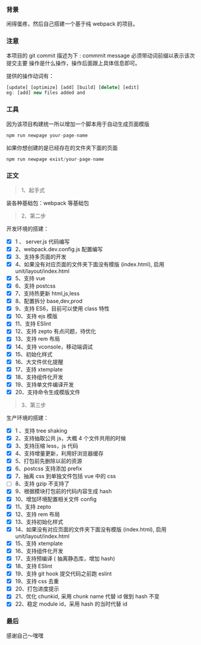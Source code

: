 ### 背景

闲得蛋疼，然后自己搭建一个基于纯 webpack 的项目。

### 注意

本项目的 git commit 描述为下 : commmit message 必须带动词前缀以表示该次提交主要
操作是什么操作，操作后面跟上具体信息即可。

提供的操作动词有：

```js
[update] [optimize] [add] [build] [delete] [edit]
eg: [add] new files added and
```

### 工具

因为该项目构建统一所以增加一个脚本用于自动生成页面模版

```js
npm run newpage your-page-name
```

如果你想创建的是已经存在的文件夹下面的页面

```js
npm run newpage exist/your-page-name
```

### 正文

> 1、起手式

装各种基础包：webpack 等基础包

> 2、第二步

开发环境的搭建：

* [x] 1 、 server.js 代码编写
* [x] 2、webpack.dev.config.js 配置编写
* [x] 3、支持多页面的开发
* [x] 4、如果没有对应页面的文件夹下面没有模版 (index.html), 启用
      unit/layout/index.html
* [x] 5、支持 vue
* [x] 6、支持 postcss
* [x] 7、支持热更新 html,js,less
* [x] 8、配置拆分 base,dev,prod
* [x] 9、支持 ES6，目前可以使用 class 特性
* [x] 10、支持 ejs 模版
* [x] 11、支持 ESlint
* [x] 12、支持 zepto 有点问题，待优化
* [x] 13、支持 rem 布局
* [x] 14、支持 vconsole，移动端调试
* [x] 15、初始化样式
* [x] 16、大文件优化提醒
* [x] 17、支持 xtemplate
* [x] 18、支持组件化开发
* [x] 19、支持单文件编译开发
* [x] 20、支持命令生成模版文件

> 3、第三步

生产环境的搭建：

* [x] 1 、支持 tree shaking
* [x] 2、支持抽取公共 js，大概 4 个文件共用的时候
* [x] 3、支持压缩 less，js 代码
* [x] 4、支持增量更新，利用好浏览器缓存
* [x] 5、打包前先删除以前的资源
* [x] 6、postcss 支持添加 prefix
* [x] 7、抽离 css 到单独文件包括 vue 中的 css
* [ ] 8、支持 gzip 不支持了
* [x] 9、根据模块打包前的代码内容生成 hash
* [x] 10、增加环境配置相关文件 config
* [x] 11、支持 zepto
* [x] 12、支持 rem 布局
* [x] 13、支持初始化样式
* [x] 14、如果没有对应页面的文件夹下面没有模版 (index.html), 启用
      unit/layout/index.html
* [x] 15、支持 xtemplate
* [x] 16、支持组件化开发
* [x] 17、支持预编译 ( 抽离静态库，增加 hash)
* [x] 18、支持 ESlint
* [x] 19、支持 git hook 提交代码之前跑 eslint
* [x] 19、支持 css 去重
* [x] 20、打包进度提示
* [x] 21、优化 chunkid, 采用 chunk name 代替 id 做到 hash 不变
* [x] 22、稳定 module id，采用 hash 的当时代替 id

### 最后

感谢自己～嘿嘿
